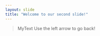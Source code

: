 ```yaml
---
layout: slide
title: "Welcome to our second slide!"
---
```

>MyText
Use the left arrow to go back!

